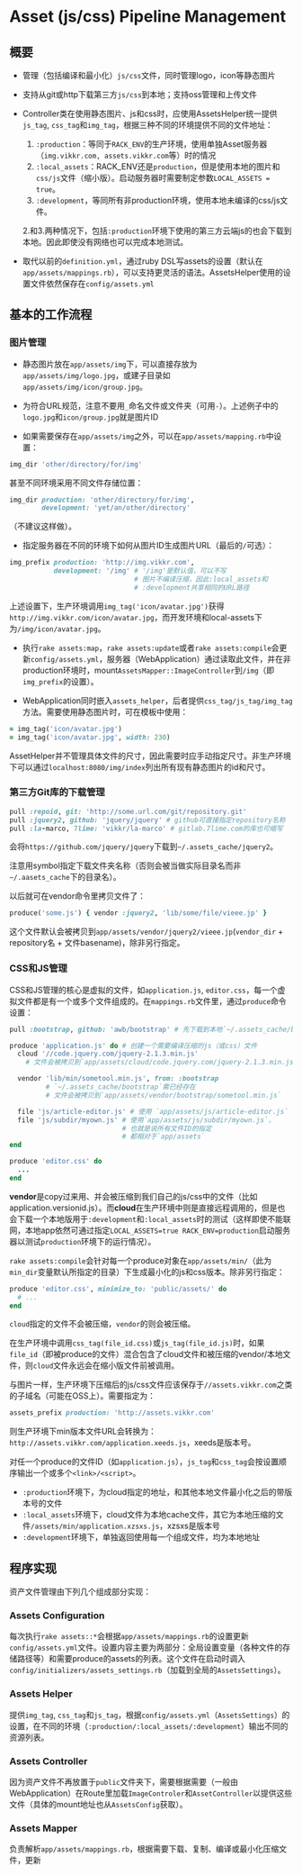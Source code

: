 # Asset (js/css) Pipeline Management

## 概要

- 管理（包括编译和最小化）`js/css`文件，同时管理logo，icon等静态图片
- 支持从git或http下载第三方`js/css`到本地；支持oss管理和上传文件
- Controller类在使用静态图片、js和css时，应使用AssetsHelper统一提供`js_tag`, `css_tag`和`img_tag`，根据三种不同的环境提供不同的文件地址：
    1. `:production`：等同于`RACK_ENV`的生产环境，使用单独Asset服务器（`img.vikkr.com, assets.vikkr.com`等）时的情况
    2. `:local_assets`：RACK_ENV还是`production`，但是使用本地的图片和`css/js`文件（缩小版）。启动服务器时需要制定参数`LOCAL_ASSETS = true`。
    3. `:development`，等同所有非production环境，使用本地未编译的css/js文件。

    2.和3.两种情况下，包括`:production`环境下使用的第三方云端js的也会下载到本地。因此即使没有网络也可以完成本地测试。

- 取代以前的`definition.yml`，通过ruby DSL写assets的设置（默认在`app/assets/mappings.rb`），可以支持更灵活的语法。AssetsHelper使用的设置文件依然保存在`config/assets.yml`

## 基本的工作流程

### 图片管理

- 静态图片放在`app/assets/img`下，可以直接存放为`app/assets/img/logo.jpg`，或建子目录如`app/assets/img/icon/group.jpg`。

- 为符合URL规范，注意不要用`_`命名文件或文件夹（可用`-`）。上述例子中的`logo.jpg`和`icon/group.jpg`就是图片ID

- 如果需要保存在`app/assets/img`之外，可以在`app/assets/mapping.rb`中设置：

~~~~~~~~~~~~~~~~~~~~~ruby
img_dir 'other/directory/for/img'
~~~~~~~~~~~~~~~~~~~~~~~~~~~~~~~~~~

甚至不同环境采用不同文件存储位置：

~~~~~~~~~~~~~~~~~~~~~ruby
img_dir production: 'other/directory/for/img',
        development: 'yet/an/other/directory'
~~~~~~~~~~~~~~~~~~~~~~~~~~~~~~~~~~

（不建议这样做）。

- 指定服务器在不同的环境下如何从图片ID生成图片URL（最后的`/`可选）：

~~~~~~~~~~~~~~~~~~~~~ruby
img_prefix production: 'http://img.vikkr.com',
           development: '/img' # '/img'是默认值，可以不写
                               # 图片不编译压缩，因此:local_assets和
                               # :development共享相同的URL路径
~~~~~~~~~~~~~~~~~~~~~~~~~~~~~~~~~~

上述设置下，生产环境调用`img_tag('icon/avatar.jpg')`获得`http://img.vikkr.com/icon/avatar.jpg`，而开发环境和local-assets下为`/img/icon/avatar.jpg`。

- 执行`rake assets:map`，`rake assets:update`或者`rake assets:compile`会更新`config/assets.yml`，服务器（WebApplication）通过读取此文件，并在非production环境时，mount`AssetsMapper::ImageController`到`/img`（即`img_prefix`的设置）。

- WebApplication同时嵌入`assets_helper`，后者提供`css_tag/js_tag/img_tag`方法。需要使用静态图片时，可在模板中使用：

~~~~~~~~~~~~~~~~~~~~~~~~~~~~~~~ruby
= img_tag('icon/avatar.jpg')
= img_tag('icon/avatar.jpg', width: 230)
~~~~~~~~~~~~~~~~~~~~~~~~~~~~~~~~~~~~

AssetHelper并不管理具体文件的尺寸，因此需要时应手动指定尺寸。非生产环境下可以通过`localhost:8080/img/index`列出所有现有静态图片的id和尺寸。

### 第三方Git库的下载管理

~~~~~~~~~~~~~~~~~~~~~~ruby
pull :repoid, git: 'http://some.url.com/git/repository.git'
pull :jquery2, github: 'jquery/jquery' # github可直接指定repository名称
pull :la-marco, 7lime: 'vikkr/la-marco' # gitlab.7lime.com的库也可缩写
~~~~~~~~~~~~~~~~~~~~~~~~~~

会将`https://github.com/jquery/jquery`下载到`~/.assets_cache/jquery2`。

注意用symbol指定下载文件夹名称（否则会被当做实际目录名而非`~/.aasets_cache`下的目录名）。

以后就可在vendor命令里拷贝文件了：

~~~~~~~~~~~~~~~~~~~~~~ruby
produce('some.js') { vendor :jquery2, 'lib/some/file/vieee.jp' }
~~~~~~~~~~~~~~~~~~~~~~~~~~

这个文件默认会被拷贝到`app/assets/vendor/jquery2/vieee.jp`(`vendor_dir` + repository名 + 文件basename)，除非另行指定。

### CSS和JS管理

CSS和JS管理的核心是虚拟的文件，如`application.js`, `editor.css`，每一个虚拟文件都是有一个或多个文件组成的。在`mappings.rb`文件里，通过`produce`命令设置：

~~~~~~~~~~~~~~~~~~~ruby
pull :bootstrap, github: 'awb/bootstrap' # 先下载到本地`~/.assets_cache/bootstrap`

produce 'application.js' do # 创建一个需要编译压缩的js（或css）文件
  cloud '//code.jquery.com/jquery-2.1.3.min.js'
    # 文件会被拷贝到`app/assets/cloud/code.jquery.com/jquery-2.1.3.min.js`

  vendor 'lib/min/sometool.min.js', from: :bootstrap
         # `~/.assets_cache/bootstrap`需已经存在
         # 文件会被拷贝到`app/assets/vendor/bootstrap/sometool.min.js`

  file 'js/article-editor.js' # 使用 `app/assets/js/article-editor.js`
  file 'js/subdir/myown.js' # 使用`app/assets/js/subdir/myown.js`，
                            # 也就是说所有文件ID的指定
                            # 都相对于`app/assets`
end

produce 'editor.css' do
  ...
end
~~~~~~~~~~~~~~~~~~~~~~~~~~~

**vendor**是copy过来用、并会被压缩到我们自己的js/css中的文件（比如application.versionid.js）。而**cloud**在生产环境中则是直接远程调用的，但是也会下载一个本地版用于`:development`和`:local_assets`时的测试（这样即使不能联网，本地app依然可通过指定`LOCAL_ASSETS=true RACK_ENV=production`启动服务器以测试`production`环境下的运行情况）。

`rake assets:compile`会针对每一个produce对象在`app/assets/min/`（此为`min_dir`变量默认所指定的目录）下生成最小化的js和css版本。除非另行指定：

~~~~~~~~~~~~~~~~~~~~~ruby
produce 'editor.css', minimize_to: 'public/assets/' do
  # ...
end
~~~~~~~~~~~~~~~~~~~~~~~~~~~~

`cloud`指定的文件不会被压缩，`vendor`的则会被压缩。

在生产环境中调用`css_tag(file_id.css)`或`js_tag(file_id.js)`时，如果`file_id`（即被produce的文件）混合包含了cloud文件和被压缩的vendor/本地文件，则`cloud`文件永远会在缩小版文件前被调用。

与图片一样，生产环境下压缩后的js/css文件应该保存于`//assets.vikkr.com`之类的子域名（可能在OSS上）。需要指定为：

~~~~~~~~~~~~~~ruby
assets_prefix production: 'http://assets.vikkr.com'
~~~~~~~~~~~~~~~~~~~~~

则生产环境下min版本文件URL会转换为：`http://assets.vikkr.com/application.xeeds.js`，xeeds是版本号。

对任一个produce的文件ID（如`application.js`），`js_tag`和`css_tag`会按设置顺序输出一个或多个`<link>/<script>`。

- `:production`环境下，为cloud指定的地址，和其他本地文件最小化之后的带版本号的文件
- `:local_assets`环境下，cloud文件为本地cache文件，其它为本地压缩的文件`/assets/min/application.xzsxs.js`，xzsxs是版本号
- `:development`环境下，单独返回使用每一个组成文件，均为本地地址

## 程序实现

资产文件管理由下列几个组成部分实现：

### Assets Configuration

每次执行`rake assets::*`会根据`app/assets/mappings.rb`的设置更新`config/assets.yml`文件。设置内容主要为两部分：全局设置变量（各种文件的存储路径等）和需要produce的assets的列表。这个文件在启动时调入`config/initializers/assets_settings.rb`（加载到全局的`AssetsSettings`）。

### Assets Helper

提供`img_tag`, `css_tag`和`js_tag`，根据`config/assets.yml`（`AssetsSettings`）的设置，在不同的环境（`:production/:local_assets/:development`）输出不同的资源列表。

### Assets Controller

因为资产文件不再放置于`public`文件夹下，需要根据需要（一般由WebApplication）在Route里加载`ImageControler`和`AssetController`以提供这些文件（具体的mount地址也从`AssetsConfig`获取）。

### Assets Mapper

负责解析`app/assets/mappings.rb`，根据需要下载、复制、编译或最小化压缩文件，更新
